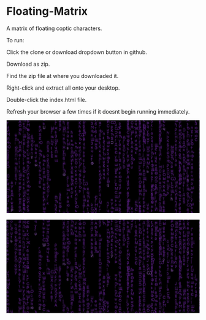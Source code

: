 # Floating-Matrix
A matrix of floating coptic characters.

To run:

Click the clone or download dropdown button in github.

Download as zip.

Find the zip file at where you downloaded it.

Right-click and extract all onto your desktop.

Double-click the index.html file.

Refresh your browser a few times if it doesnt begin running immediately.



![Alt text](https://raw.githubusercontent.com/tmstani23/Floating-Matrix/144515cb35855a0a14f6953bc46d1f0ad9530ed8/scrn1.jpg)


![Alt text](https://raw.githubusercontent.com/tmstani23/Floating-Matrix/144515cb35855a0a14f6953bc46d1f0ad9530ed8/scrn2.jpg)
